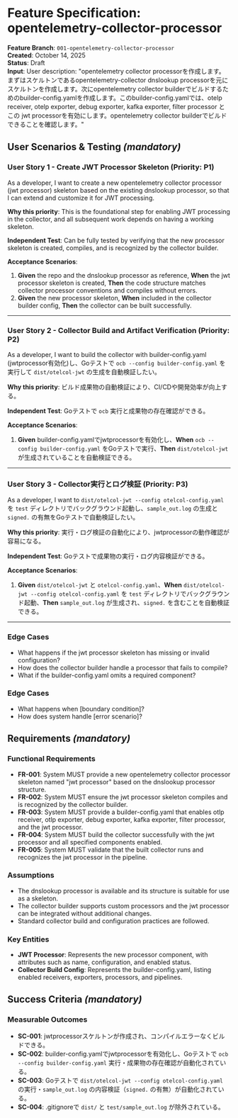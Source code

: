 # Feature Specification: opentelemetry-collector-processor

**Feature Branch**: `001-opentelemetry-collector-processor`  
**Created**: October 14, 2025  
**Status**: Draft  
**Input**: User description: "opentelemetry collector processorを作成します。まずはスケルトンであるopentelemetry-collector dnslookup processorを元にスケルトンを作成します。次にopentelemetry collector builderでビルドするためのbuilder-config.yamlを作成します。このbuilder-config.yamlでは、otelp receiver, otelp exporter, debug exporter, kafka exporter, filter processor とこの jwt processorを有効にします。opentelemetry collector builderでビルドできることを確認します。"

## User Scenarios & Testing *(mandatory)*

<!--
  IMPORTANT: User stories should be PRIORITIZED as user journeys ordered by importance.
  Each user story/journey must be INDEPENDENTLY TESTABLE - meaning if you implement just ONE of them,
  you should still have a viable MVP (Minimum Viable Product) that delivers value.
  
  Assign priorities (P1, P2, P3, etc.) to each story, where P1 is the most critical.
  Think of each story as a standalone slice of functionality that can be:
  - Developed independently
  - Tested independently
  - Deployed independently
  - Demonstrated to users independently
-->

### User Story 1 - Create JWT Processor Skeleton (Priority: P1)

As a developer, I want to create a new opentelemetry collector processor (jwt processor) skeleton based on the existing dnslookup processor, so that I can extend and customize it for JWT processing.

**Why this priority**: This is the foundational step for enabling JWT processing in the collector, and all subsequent work depends on having a working skeleton.

**Independent Test**: Can be fully tested by verifying that the new processor skeleton is created, compiles, and is recognized by the collector builder.

**Acceptance Scenarios**:

1. **Given** the repo and the dnslookup processor as reference, **When** the jwt processor skeleton is created, **Then** the code structure matches collector processor conventions and compiles without errors.
2. **Given** the new processor skeleton, **When** included in the collector builder config, **Then** the collector can be built successfully.

---

### User Story 2 - Collector Build and Artifact Verification (Priority: P2)

As a developer, I want to build the collector with builder-config.yaml (jwtprocessor有効化)し、Goテストで `ocb --config builder-config.yaml` を実行して `dist/otelcol-jwt` の生成を自動検証したい。

**Why this priority**: ビルド成果物の自動検証により、CI/CDや開発効率が向上する。

**Independent Test**: Goテストで `ocb` 実行と成果物の存在確認ができる。

**Acceptance Scenarios**:

1. **Given** builder-config.yamlでjwtprocessorを有効化し、**When** `ocb --config builder-config.yaml` をGoテストで実行、**Then** `dist/otelcol-jwt` が生成されていることを自動検証できる。

---

### User Story 3 - Collector実行とログ検証 (Priority: P3)

As a developer, I want to `dist/otelcol-jwt --config otelcol-config.yaml` を `test` ディレクトリでバックグラウンド起動し、`sample_out.log` の生成と `signed.` の有無をGoテストで自動検証したい。

**Why this priority**: 実行・ログ検証の自動化により、jwtprocessorの動作確認が容易になる。

**Independent Test**: Goテストで成果物の実行・ログ内容検証ができる。

**Acceptance Scenarios**:

1. **Given** `dist/otelcol-jwt` と `otelcol-config.yaml`、**When** `dist/otelcol-jwt --config otelcol-config.yaml` を `test` ディレクトリでバックグラウンド起動、**Then** `sample_out.log` が生成され、`signed.` を含むことを自動検証できる。

---

### Edge Cases

- What happens if the jwt processor skeleton has missing or invalid configuration?
- How does the collector builder handle a processor that fails to compile?
- What if the builder-config.yaml omits a required component?

### Edge Cases

<!--
  ACTION REQUIRED: The content in this section represents placeholders.
  Fill them out with the right edge cases.
-->

- What happens when [boundary condition]?
- How does system handle [error scenario]?

## Requirements *(mandatory)*

<!--
  ACTION REQUIRED: The content in this section represents placeholders.
  Fill them out with the right functional requirements.
-->

### Functional Requirements

- **FR-001**: System MUST provide a new opentelemetry collector processor skeleton named "jwt processor" based on the dnslookup processor structure.
- **FR-002**: System MUST ensure the jwt processor skeleton compiles and is recognized by the collector builder.
- **FR-003**: System MUST provide a builder-config.yaml that enables otlp receiver, otlp exporter, debug exporter, kafka exporter, filter processor, and the jwt processor.
- **FR-004**: System MUST build the collector successfully with the jwt processor and all specified components enabled.
- **FR-005**: System MUST validate that the built collector runs and recognizes the jwt processor in the pipeline.

### Assumptions

- The dnslookup processor is available and its structure is suitable for use as a skeleton.
- The collector builder supports custom processors and the jwt processor can be integrated without additional changes.
- Standard collector build and configuration practices are followed.

### Key Entities

- **JWT Processor**: Represents the new processor component, with attributes such as name, configuration, and enabled status.
- **Collector Build Config**: Represents the builder-config.yaml, listing enabled receivers, exporters, processors, and pipelines.

## Success Criteria *(mandatory)*

<!--
  ACTION REQUIRED: Define measurable success criteria.
  These must be technology-agnostic and measurable.
-->

### Measurable Outcomes

- **SC-001**: jwtprocessorスケルトンが作成され、コンパイルエラーなくビルドできる。
- **SC-002**: builder-config.yamlでjwtprocessorを有効化し、Goテストで `ocb --config builder-config.yaml` 実行・成果物の存在確認が自動化されている。
- **SC-003**: Goテストで `dist/otelcol-jwt --config otelcol-config.yaml` の実行・`sample_out.log` の内容検証（`signed.` の有無）が自動化されている。
- **SC-004**: .gitignoreで `dist/` と `test/sample_out.log` が除外されている。
